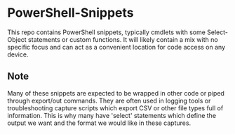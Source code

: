 # PowerShell-Snippets
This repo contains PowerShell snippets, typically cmdlets with some Select-Object statements or custom functions. It will likely contain a mix with no specific focus and can act as a convenient location for code access on any device.

## Note

Many of these snippets are expected to be wrapped in other code or piped through export/out commands. They are often used in logging tools or troubleshooting capture scripts which export CSV or other file types full of information. This is why many have 'select' statements which define the output we want and the format we would like in these captures.
